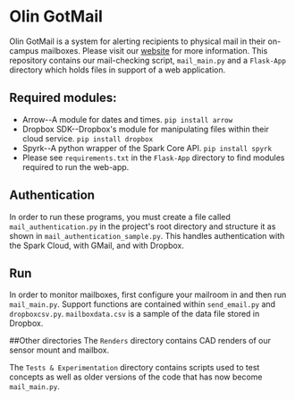 Olin GotMail
=======
Olin GotMail is a system for alerting recipients to physical mail in their on-campus mailboxes. Please visit our [website](https://megsaysrawr.github.io/GotMail "Project website") for more information. This repository contains our mail-checking script, `mail_main.py` and a `Flask-App` directory which holds files in support of a web application.

## Required modules:
- Arrow--A module for dates and times. `pip install arrow`
- Dropbox SDK--Dropbox's module for manipulating files within their cloud service. `pip install dropbox`
- Spyrk--A python wrapper of the Spark Core API. `pip install spyrk`
- Please see `requirements.txt` in the `Flask-App` directory to find modules required to run the web-app. 

## Authentication
In order to run these programs, you must create a file called `mail_authentication.py` in the project's root directory and structure it as shown in `mail_authentication_sample.py`. This handles authentication with the Spark Cloud, with GMail, and with Dropbox.

## Run
In order to monitor mailboxes, first configure your mailroom in and then run `mail_main.py`. Support functions are contained within `send_email.py` and `dropboxcsv.py`.
`mailboxdata.csv` is a sample of the data file stored in Dropbox.

##Other directories
The `Renders` directory contains CAD renders of our sensor mount and mailbox.

The `Tests & Experimentation` directory contains scripts used to test concepts as well as older versions of the code that has now become `mail_main.py`.

